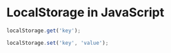 [
  id: js-local-storage
  tags:
  locations:
]: #

# LocalStorage in JavaScript

````js
localStorage.get('key');

localStorage.set('key', 'value');
````
